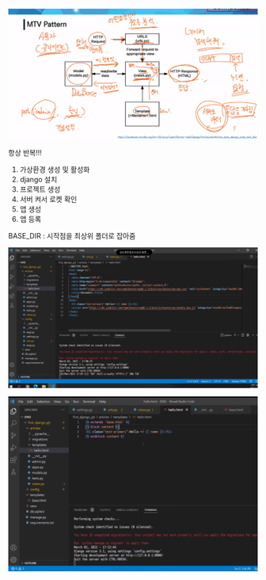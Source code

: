 ![image-20220302125208497](django.assets/image-20220302125208497.png)







항상 반복!!!

1. 가상환경 생성 및 활성화
2. django 설치
3. 프로젝트 생성
4. 서버 켜서 로켓 확인
5. 앱 생성
6. 앱 등록





BASE_DIR : 시작점을 최상위 폴더로 잡아줌





![image-20220302170737428](django.assets/image-20220302170737428.png)



![image-20220302172530063](django.assets/image-20220302172530063.png)